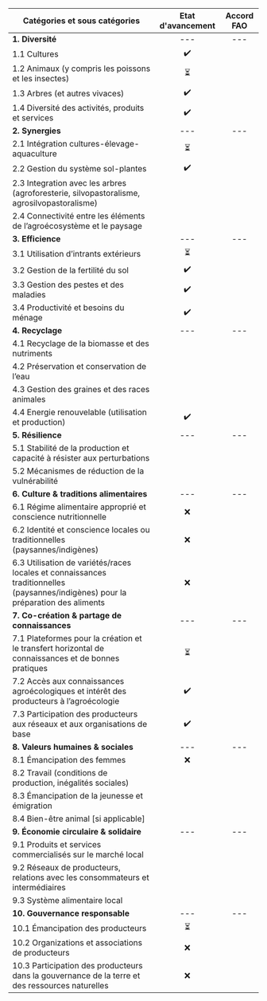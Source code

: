 | Catégories et sous catégories                                |     Etat d'avancement     |        Accord FAO          |
|-------------------------------------------------------------|:-------------------------:|:--------------------------:|
| **1. Diversité**                                          |            ---               |             ---               |
|    1.1 Cultures                                            |            ✔️             |                            |
|    1.2 Animaux (y compris les poissons et les insectes)    |            ⏳             |                            |
|    1.3 Arbres (et autres vivaces)                          |            ✔️             |                            |
|    1.4 Diversité des activités, produits et services       |            ✔️             |                            |
| **2. Synergies**                                           |            ---               |             ---                |
|    2.1 Intégration cultures-élevage-aquaculture            |              ⏳             |                            |
|    2.2 Gestion du système sol-plantes                      |              ✔️             |                            |
|    2.3 Integration avec les arbres (agroforesterie, silvopastoralisme, agrosilvopastoralisme) |                     |                            |
|    2.4 Connectivité entre les éléments de l’agroécosystème et le paysage |                |                            |
| **3. Efficience**                                          |                ---               |             ---                 |
|    3.1 Utilisation d’intrants extérieurs                   |           ⏳                |                            |
|    3.2 Gestion de la fertilité du sol                      |            ✔️               |                            |
|    3.3 Gestion des pestes et des maladies                  |             ✔️              |                            |
|    3.4 Productivité et besoins du ménage                   |              ✔️             |                            |
| **4. Recyclage**                                            |                 ---               |             ---                    |
|    4.1 Recyclage de la biomasse et des nutriments          |                           |                            |
|    4.2 Préservation et conservation de l’eau                |                           |                            |
|    4.3 Gestion des graines et des races animales           |                           |                            |
|    4.4 Energie renouvelable (utilisation et production)    |             ✔️              |                            |
| **5. Résilience**                                           |          ---                 |           ---                 |
|    5.1 Stabilité de la production et capacité à résister aux perturbations |                |                            |
|    5.2 Mécanismes de réduction de la vulnérabilité         |                           |                            |
| **6. Culture & traditions alimentaires**                    |         ---                  |          ---                  |
|    6.1 Régime alimentaire approprié et conscience nutritionnelle |         ❌              |                            |
|    6.2 Identité et conscience locales ou traditionnelles (paysannes/indigènes) |    ❌       |                            |
|    6.3 Utilisation de variétés/races locales et connaissances traditionnelles (paysannes/indigènes) pour la préparation des aliments |          ❌             |                            |
| **7. Co-création & partage de connaissances**               |        ---                   |         ---                   |
|    7.1 Plateformes pour la création et le transfert horizontal de connaissances et de bonnes pratiques |     ⏳      |                            |
|    7.2 Accès aux connaissances agroécologiques et intérêt des producteurs à l’agroécologie |    ✔️           |                            |
|    7.3 Participation des producteurs aux réseaux et aux organisations de base |         ✔️            |                            |
| **8. Valeurs humaines & sociales**                         |            ---               |          ---                  |
|    8.1 Émancipation des femmes                             |            ❌               |                            |
|    8.2 Travail (conditions de production, inégalités sociales) |                           |                            |
|    8.3 Émancipation de la jeunesse et émigration            |                           |                            |
|    8.4 Bien-être animal [si applicable]                    |                           |                            |
| **9. Économie circulaire & solidaire**                     |           ---                |          ---                  |
|    9.1 Produits et services commercialisés sur le marché local |                           |                            |
|    9.2 Réseaux de producteurs, relations avec les consommateurs et intermédiaires |                  |                            |
|    9.3 Système alimentaire local                           |                           |                            |
| **10. Gouvernance responsable**                             |         ---                  |         ---                   |
|    10.1 Émancipation des producteurs                        |          ⏳               |                            |
|    10.2 Organizations et associations de producteurs       |          ❌              |                            |
|    10.3 Participation des producteurs dans la gouvernance de la terre et des ressources naturelles |           ❌             |                            |
